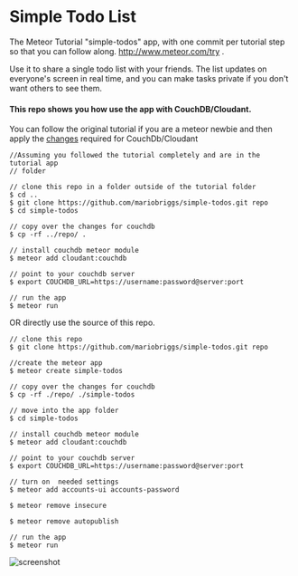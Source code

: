 # Simple Todo List

The Meteor Tutorial "simple-todos" app, with one commit per tutorial step so that you can follow along. http://www.meteor.com/try .

Use it to share a single todo list with your friends. The list updates on everyone's screen in real time, and you can make tasks private if you don't want others to see them.


#### This repo shows you how use the app with CouchDB/Cloudant.

You can follow the original tutorial if you are a meteor newbie and then apply the [changes](https://github.com/mariobriggs/simple-todos/commit/5bb7764f1f4da9de3488f213ff950c776a7fd49f?diff=split) required for CouchDb/Cloudant 
```  
//Assuming you followed the tutorial completely and are in the tutorial app
// folder

// clone this repo in a folder outside of the tutorial folder
$ cd ..
$ git clone https://github.com/mariobriggs/simple-todos.git repo
$ cd simple-todos

// copy over the changes for couchdb
$ cp -rf ../repo/ .

// install couchdb meteor module
$ meteor add cloudant:couchdb

// point to your couchdb server
$ export COUCHDB_URL=https://username:password@server:port

// run the app
$ meteor run 

```  


OR  directly use the source of this repo.
``` 
// clone this repo
$ git clone https://github.com/mariobriggs/simple-todos.git repo

//create the meteor app 
$ meteor create simple-todos

// copy over the changes for couchdb
$ cp -rf ./repo/ ./simple-todos

// move into the app folder
$ cd simple-todos

// install couchdb meteor module
$ meteor add cloudant:couchdb

// point to your couchdb server
$ export COUCHDB_URL=https://username:password@server:port

// turn on  needed settings
$ meteor add accounts-ui accounts-password

$ meteor remove insecure

$ meteor remove autopublish

// run the app 
$ meteor run 
``` 


![screenshot](screenshot.png)

